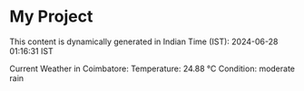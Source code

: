 # My Project

This content is dynamically generated in Indian Time (IST): 2024-06-28 01:16:31 IST


Current Weather in Coimbatore:
Temperature: 24.88 °C
Condition: moderate rain
